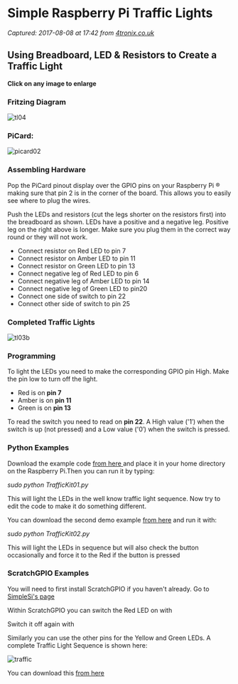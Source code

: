 # Simple Raspberry Pi Traffic Lights

_Captured: 2017-08-08 at 17:42 from [4tronix.co.uk](https://4tronix.co.uk/blog/?p=219)_

## Using Breadboard, LED & Resistors to Create a Traffic Light

**Click on any image to enlarge**

### Fritzing Diagram

![tl04](http://4tronix.co.uk/blog/wp-content/uploads/2014/03/tl04-265x300.jpg)

### PiCard:

![picard02](http://4tronix.co.uk/blog/wp-content/uploads/2014/03/picard02-221x300.jpg)

### Assembling Hardware

Pop the PiCard pinout display over the GPIO pins on your Raspberry Pi ® making sure that pin 2 is in the corner of the board. This allows you to easily see where to plug the wires.

Push the LEDs and resistors (cut the legs shorter on the resistors first) into the breadboard as shown. LEDs have a positive and a negative leg. Positive leg on the right above is longer. Make sure you plug them in the correct way round or they will not work.

  * Connect resistor on Red LED to pin 7
  * Connect resistor on Amber LED to pin 11
  * Connect resistor on Green LED to pin 13
  * Connect negative leg of Red LED to pin 6
  * Connect negative leg of Amber LED to pin 14
  * Connect negative leg of Green LED to pin20
  * Connect one side of switch to pin 22
  * Connect other side of switch to pin 25

### Completed Traffic Lights

![tl03b](http://4tronix.co.uk/blog/wp-content/uploads/2014/03/tl03b-300x209.jpg)

### Programming

To light the LEDs you need to make the corresponding GPIO pin High. Make the pin low to turn off the light.

  * Red is on **pin 7**
  * Amber is on **pin 11**
  * Green is on **pin 13**

To read the switch you need to read on **pin 22**. A High value ('1′) when the switch is up (not pressed) and a Low value ('0′) when the switch is pressed.

### Python Examples

Download the example code [from here ](http://www.4tronix.co.uk/rpi/TrafficKit01.py)and place it in your home directory on the Raspberry Pi.Then you can run it by typing:

_sudo python TrafficKit01.py_

This will light the LEDs in the well know traffic light sequence. Now try to edit the code to make it do something different.

You can download the second demo example [from here](http://www.4tronix.co.uk/rpi/TrafficKit02.py) and run it with:

_sudo python TrafficKit02.py_

This will light the LEDs in sequence but will also check the button occasionally and force it to the Red if the button is pressed

### ScratchGPIO Examples

You will need to first install ScratchGPIO if you haven't already. Go to [SimpleSi's page](http://cymplecy.wordpress.com/scratchgpio/)

Within ScratchGPIO you can switch the Red LED on with

Switch it off again with

Similarly you can use the other pins for the Yellow and Green LEDs. A complete Traffic Light Sequence is shown here:

![traffic](http://4tronix.co.uk/blog/wp-content/uploads/2014/03/traffic-149x300.jpg)

You can download this [from here](http://www.4tronix.co.uk/rpi/Traffic01.sb)
